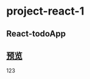 # project-react-1

## React-todoApp
## [预览](https://guohjia.github.io/project-react-1/hello/build/index.html)

123